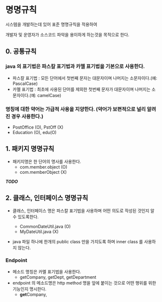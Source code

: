 # 명명규칙

시스템을 개발하는데 있어 표준 명명규칙을 적용하여

개발자 및 운영자가 소스코드 파악을 용이하게 하는것을 목적으로 한다.

## 0. 공통규칙

### java 의 표기법은 파스칼 표기법과 카멜 표기법을 기본으로 사용한다.

- 파스칼 표기법 : 모든 단어에서 첫번째 문자는 대문자이며 나머지는 소문자이다.(예: PascalCase)
- 카멜 표기법 : 최초에 사용된 단어를 제외한 첫번째 문자가 대문자이며 나머지는 소문자이다.(예: camelCase)

### 명칭에 대한 약어는 가급적 사용을 지양한다. (약어가 보편적으로 널리 알려진 경우 사용한다.)

- PostOffice (O), PstOff (X)
- Education (O), edu(O)

## 1. 패키지 명명규칙

- 패키지명은 한 단어의 명사를 사용한다.
  - com.member.object (O)
  - com.memberObject (X)

***TODO***


## 2. 클래스, 인터페이스 명명규칙

- 클래스, 인터페이스 명은 파스칼 표기법을 사용하며 어떤 의도로 작성된 것인지 알 수 있도록한다.
  - CommonDateUtil.java (O)
  - MyDateUtil.java (X)
  
- java 파일 하나에 한개의 public class 만을 가지도록 하며 inner class 를 사용하지 않는다.

### Endpoint

- 메소드 명칭은 카멜 표기법을 사용한다.
  - getCompany, getDept, getDepartment
- endpoint 의 메소드명은 http method 명을 앞에 붙이는 것으로 어떤 행위를 위한 기능인지 명시한다.
  - **get**Company, 
